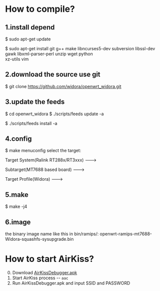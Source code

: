 # How to compile?
## 1.install depend
$ sudo apt-get update

$ sudo apt-get install git g++ make libncurses5-dev subversion libssl-dev gawk libxml-parser-perl unzip wget python \
xz-utils vim
## 2.download the source use git
$ git clone https://github.com/widora/openwrt_widora.git
## 3.update the feeds
$ cd openwrt_widora
$ ./scripts/feeds update -a

$ ./scripts/feeds install -a
## 4.config
$ make menuconfig
select the target:

Target System(Ralink RT288x/RT3xxx) --->

Subtarget(MT7688 based board) --->

Target Profile(Widora) --->

## 5.make
$ make -j4
## 6.image
the binary image name like this in bin/ramips/:
openwrt-ramips-mt7688-Widora-squashfs-sysupgrade.bin

# How to start AirKiss?

0. Download [AirKissDebugger.apk](http://iot.weixin.qq.com/wiki/doc/wifi/AirKissDebugger.apk)
0. Start AirKiss process -- `aac`
0. Run AirKissDebugger.apk and input SSID and PASSWORD
